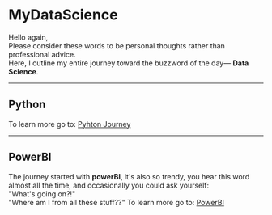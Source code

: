 # MyDataScience

Hello again,<br/>
Please consider these words to be personal thoughts rather than professional advice.<br/>
Here, I outline my entire journey toward the buzzword of the day— **Data Science**.<br/>

---
## Python
To learn more go to: [Pyhton Journey](https://github.com/Mymonah/MyDataScience/blob/main/Python/Python-1.md)

---
## PowerBI
The journey started with **powerBI**, it's also so trendy, you hear this word almost all the time, and occasionally you could ask yourself:<br/>
"What's going on?!"<br/> 
"Where am I from all these stuff??"
To learn more go to: [PowerBI](https://github.com/Mymonah/MyDataScience/blob/main/PowerBI.md)
